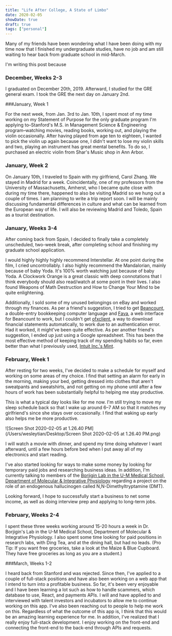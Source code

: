 ```yaml
---
title: "Life After College, A State of Limbo"
date: 2020-02-05
showDate: true
draft: true
tags: ["personal"]
---
```


Many of my friends have been wondering what I have been doing with my time now that I finished my undergraduate studies, have no job and am still waiting to hear back from graduate school in mid-March. 

I'm writing this post because 

### December, Weeks 2-3

I graduated on December 20th, 2019. Afterward, I studied for the GRE general exam.  I took the GRE the next day on January 2nd.

###January, Week 1

 For the next week, from Jan. 3rd to Jan. 10th, I spent most of my time working on my Statement of Purpose for the only graduate program I'm applying to–Stanford's M.S. in Management Science & Engineering program–watching movies, reading books, working out, and playing the violin occasionally. After having played from age ten to eighteen, I wanted to pick the violin up again because one, I didn't want to lose my violin skills and two, playing an instrument has great mental benefits. To do so, I purchased an electric violin from Shar's Music shop in Ann Arbor. 

### January, Week 2

On January 10th, I traveled to Spain with my girlfriend, Carol Zhang. We stayed in Madrid for a week. Coincidentally, one of my professors from the University of Massachusetts, Amherst, who I became quite close with during my time there, happened to also be visiting Madrid so we hung out a couple of times. I am planning to write a trip report soon. I will be mainly discussing fundamental differences in culture and what can be learned from the European way of life. I will also be reviewing Madrid and Toledo, Spain as a tourist destination.

### January, Weeks 3-4

After coming back from Spain, I decided to finally take a completely unscheduled,  two-week break, after completing school and finishing my graduate school application.

I would highly highly highly recommend Interstellar. At one point during the film, I cried uncontrollably. I also highly recommend the Mandalorian, mainly because of baby Yoda. It's 100% worth watching just because of baby Yoda. A Clockwork Orange is a great classic with deep connotations that I think everybody should also read/watch at some point in their lives. I also found Weapons of Math Destruction and How to Change Your Mind to be quite enlightening.

Additionally, I sold some of my unused belongings on eBay and worked through my finances. As per a friend's suggestion, I tried to get [Beancount](http://furius.ca/beancount/), a double-entry bookkeeping computer language and [Fava](https://beancount.github.io/fava/), a web interface for Beancount to work, but I couldn't get [ofxclient](https://captin411.github.io/ofxclient/), a way to download financial statements automatically, to work due to an authentication error.  Had it worked, it might've been quite effective. As per another friend's suggestion, I ended up just using a Google spreadsheet. This has been the most effective method of keeping track of my spending habits so far, even better than what I previously used, [Intuit Inc.'s Mint](mint.com).

### February, Week 1

After resting for two weeks, I've decided to make a schedule for myself and working on some areas of my choice. I find that setting an alarm for early in the morning, making your bed, getting dressed into clothes that aren't sweatpants and sweatshirts, and not getting on my phone until after a few hours of work has been substantially helpful to helping me stay productive.

This is what a typical day looks like for me now. I'm still trying to move my sleep schedule back so that I wake up around 6–7 AM so that it matches my girlfriend's since she stays over occasionally. I find that waking up early also helps me be more productive.

![Screen Shot 2020-02-05 at 1.26.40 PM](/Users/wesleytian/Desktop/Screen Shot 2020-02-05 at 1.26.40 PM.png)

I will watch a movie with dinner, and spend my time doing whatever I want afterward, until a few hours before bed when I put away all of my electronics and start reading. 

I've also started looking for ways to make some money by looking for temporary paid jobs and researching business ideas. In addition, I'm currently talking to members of the [Borjigin Lab in the U-M Medical School, Department of Molecular & Integrative Physiology](https://borjigin.lab.medicine.umich.edu/home) regarding a project on the role of an endogenous hallucinogen called N,N-Dimethyltryptamine (DMT).

Looking forward, I hope to successfully start a business to net some income, as well as doing interview prep and applying to long-term jobs.

### February, Weeks 2-4

I spent these three weeks working around 15-20 hours a week in Dr. Borjigin's Lab in the U-M Medical School, Department of Molecular & Integrative Physiology. I also spent some time looking for paid positions in research labs, with Ding Tea, and at the dining hall, but had no leads. (Pro Tip: If you want free groceries, take a look at the Maize & Blue Cupboard. They have free groceries as long as you are a student.)

###March, Weeks 1-2

I heard back from Stanford and was rejected. Since then, I've applied to a couple of full-stack positions and have also been working on a web app that I intend to turn into a profitable business. So far, it's been very enjoyable and I have been learning a lot such as how to handle scammers, which database to use, React, and payments APIs.  I will and have applied to and interviewed with talent investors and incubators to allow me to continue working on this app. I've also been reaching out to people to help me work on this. Regardless of what the outcome of this app is, I think that this would be an amazing learning experience for me. In addition, I've realized that I really enjoy full-stack development. I enjoy working on the front-end and connecting the front-end to the back-end through APIs and requests. 